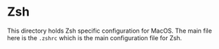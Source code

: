 # Zsh

This directory holds Zsh specific configuration for MacOS. The main file here is the `.zshrc` which is the main configuration file for Zsh.
